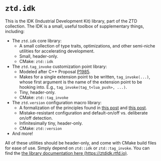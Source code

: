 # `ztd.idk`

This is the IDK (Industrial Development Kit) library, part of the ZTD collection. The IDK is a small, useful toolbox of supplementary things, including:

- The `ztd.idk` core library:
	- A small collection of type traits, optimizations, and other semi-niche utilities for accelerating development.
	- Small, header-only.
	- CMake: `ztd::idk`
- The `ztd.tag_invoke` customization point library:
	- Modeled after C++ Proposal [P1985](https://wg21.link/p1895).
	- Makes for a single extension point to be written, `tag_invoke(...)`, whose first argument is the name of the extension point to be hooking into. E.g., `tag_invoke(tag_t<lua_push>, ...)`.
	- Tiny, header-only.
	- CMake: `ztd::tag_invoke`
- The `ztd.version` configuration macro library:
	- A formalization of the principles found in [this post](https://thephd.dev/versioning-and-other-boilerplate) and [this post](https://thephd.dev/versioning-and-other-boilerplate-part-2).
	- Mistake-resistant configuration and default-on/off vs. deliberate on/off detection.
	- Infinitesimally tiny, header-only.
	- CMake: `ztd::version`
- And more!

All of these utilities should be header-only, and come with CMake build files for ease of use. Simply depend on `ztd::idk` or `ztd::tag_invoke`. You can find the [the library documentation here (https://ztdidk.rtfd.io)](https://ztdidk.rtfd.io/).
